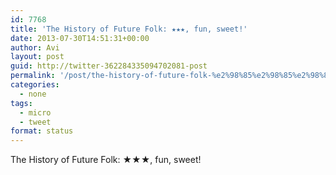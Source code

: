 ```yaml
---
id: 7768
title: 'The History of Future Folk: ★★★, fun, sweet!'
date: 2013-07-30T14:51:31+00:00
author: Avi
layout: post
guid: http://twitter-362284335094702081-post
permalink: '/post/the-history-of-future-folk-%e2%98%85%e2%98%85%e2%98%85-fun-sweet/'
categories:
  - none
tags:
  - micro
  - tweet
format: status
---
```

The History of Future Folk: ★★★, fun, sweet!